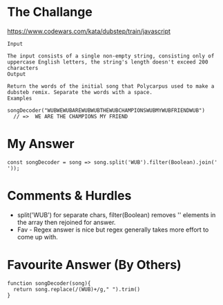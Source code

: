 # The Challange

https://www.codewars.com/kata/dubstep/train/javascript

```
Input

The input consists of a single non-empty string, consisting only of uppercase English letters, the string's length doesn't exceed 200 characters
Output

Return the words of the initial song that Polycarpus used to make a dubsteb remix. Separate the words with a space.
Examples

songDecoder("WUBWEWUBAREWUBWUBTHEWUBCHAMPIONSWUBMYWUBFRIENDWUB")
  // =>  WE ARE THE CHAMPIONS MY FRIEND
```

# My Answer

```
const songDecoder = song => song.split('WUB').filter(Boolean).join(' '));
```

# Comments & Hurdles

* split('WUB') for separate chars, filter(Boolean) removes '' elements in the array then rejoined for answer.
* Fav - Regex answer is nice but regex generally takes more effort to come up with.

# Favourite Answer (By Others)
```
function songDecoder(song){
  return song.replace(/(WUB)+/g," ").trim()
}
```